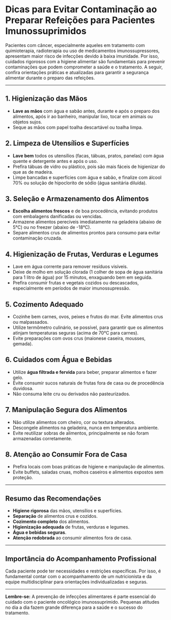 
# Dicas para Evitar Contaminação ao Preparar Refeições para Pacientes Imunossuprimidos

Pacientes com câncer, especialmente aqueles em tratamento com quimioterapia, radioterapia ou uso de medicamentos imunossupressores, apresentam maior risco de infecções devido à baixa imunidade. Por isso, cuidados rigorosos com a higiene alimentar são fundamentais para prevenir contaminações que podem comprometer a saúde e o tratamento. A seguir, confira orientações práticas e atualizadas para garantir a segurança alimentar durante o preparo das refeições.

---

## 1. Higienização das Mãos

- **Lave as mãos** com água e sabão antes, durante e após o preparo dos alimentos, após ir ao banheiro, manipular lixo, tocar em animais ou objetos sujos.
- Seque as mãos com papel toalha descartável ou toalha limpa.

## 2. Limpeza de Utensílios e Superfícies

- **Lave bem** todos os utensílios (facas, tábuas, pratos, panelas) com água quente e detergente antes e após o uso.
- Prefira tábuas de vidro ou plástico, pois são mais fáceis de higienizar do que as de madeira.
- Limpe bancadas e superfícies com água e sabão, e finalize com álcool 70% ou solução de hipoclorito de sódio (água sanitária diluída).

## 3. Seleção e Armazenamento dos Alimentos

- **Escolha alimentos frescos** e de boa procedência, evitando produtos com embalagens danificadas ou vencidas.
- Armazene alimentos perecíveis imediatamente na geladeira (abaixo de 5°C) ou no freezer (abaixo de -18°C).
- Separe alimentos crus de alimentos prontos para consumo para evitar contaminação cruzada.

## 4. Higienização de Frutas, Verduras e Legumes

- Lave em água corrente para remover resíduos visíveis.
- Deixe de molho em solução clorada (1 colher de sopa de água sanitária para 1 litro de água) por 15 minutos, enxaguando bem em seguida.
- Prefira consumir frutas e vegetais cozidos ou descascados, especialmente em períodos de maior imunossupressão.

## 5. Cozimento Adequado

- Cozinhe bem carnes, ovos, peixes e frutos do mar. Evite alimentos crus ou malpassados.
- Utilize termômetro culinário, se possível, para garantir que os alimentos atinjam temperaturas seguras (acima de 70°C para carnes).
- Evite preparações com ovos crus (maionese caseira, mousses, gemada).

## 6. Cuidados com Água e Bebidas

- Utilize **água filtrada e fervida** para beber, preparar alimentos e fazer gelo.
- Evite consumir sucos naturais de frutas fora de casa ou de procedência duvidosa.
- Não consuma leite cru ou derivados não pasteurizados.

## 7. Manipulação Segura dos Alimentos

- Não utilize alimentos com cheiro, cor ou textura alterados.
- Descongele alimentos na geladeira, nunca em temperatura ambiente.
- Evite reutilizar sobras de alimentos, principalmente se não foram armazenadas corretamente.

## 8. Atenção ao Consumir Fora de Casa

- Prefira locais com boas práticas de higiene e manipulação de alimentos.
- Evite buffets, saladas cruas, molhos caseiros e alimentos expostos sem proteção.

---

## Resumo das Recomendações

- **Higiene rigorosa** das mãos, utensílios e superfícies.
- **Separação** de alimentos crus e cozidos.
- **Cozimento completo** dos alimentos.
- **Higienização adequada** de frutas, verduras e legumes.
- **Água e bebidas seguras**.
- **Atenção redobrada** ao consumir alimentos fora de casa.

---

## Importância do Acompanhamento Profissional

Cada paciente pode ter necessidades e restrições específicas. Por isso, é fundamental contar com o acompanhamento de um nutricionista e da equipe multidisciplinar para orientações individualizadas e seguras.

---

**Lembre-se:** A prevenção de infecções alimentares é parte essencial do cuidado com o paciente oncológico imunossuprimido. Pequenas atitudes no dia a dia fazem grande diferença para a saúde e o sucesso do tratamento.
```
